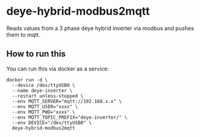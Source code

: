 # deye-hybrid-modbus2mqtt
Reads values from a 3 phase deye hybrid inverter via modbus and pushes them to mqtt.


## How to run this
You can run this via docker as a service:

```
docker run -d \
  --device /dev/ttyUSB0 \
  --name deye-inverter \
  --restart unless-stopped \
  --env MQTT_SERVER="mqtt://192.168.x.x" \
  --env MQTT_USER="xxxx" \
  --env MQTT_PWD="xxxx" \
  --env MQTT_TOPIC_PREFIX="deye-inverter/" \
  --env DEVICE="/dev/ttyUSB0" \
  deye-hybrid-modbus2mqtt
```

